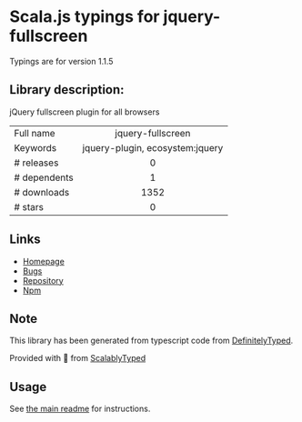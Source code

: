 
# Scala.js typings for jquery-fullscreen

Typings are for version 1.1.5

## Library description:
jQuery fullscreen plugin for all browsers

|                    |                 |
| ------------------ | :-------------: |
| Full name          | jquery-fullscreen |
| Keywords           | jquery-plugin, ecosystem:jquery |
| # releases         | 0 |
| # dependents       | 1 |
| # downloads        | 1352 |
| # stars            | 0 |

## Links
- [Homepage](https://github.com/blid/jquery-fullscreen#readme)
- [Bugs](https://github.com/blid/jquery.fullscreen/issues)
- [Repository](https://github.com/blid/jquery-fullscreen)
- [Npm](https://www.npmjs.com/package/jquery-fullscreen)
    


## Note
This library has been generated from typescript code from [DefinitelyTyped](https://definitelytyped.org).

Provided with :purple_heart: from [ScalablyTyped](https://github.com/oyvindberg/ScalablyTyped)

## Usage
See [the main readme](../../readme.md) for instructions.



